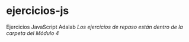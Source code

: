 # ejercicios-js
Ejercicios JavaScript Adalab
*Los ejercicios de repaso están dentro de la carpeta del Módulo 4*
